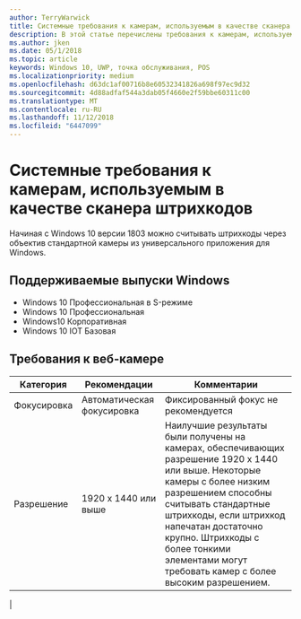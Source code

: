 ```yaml
---
author: TerryWarwick
title: Системные требования к камерам, используемым в качестве сканера штрихкодов
description: В этой статье перечислены требования к камерам, используемым из приложения UWP в качестве сканера штрихкодов.
ms.author: jken
ms.date: 05/1/2018
ms.topic: article
keywords: Windows 10, UWP, точка обслуживания, POS
ms.localizationpriority: medium
ms.openlocfilehash: d63dc1af00716b8e60532341826a698f97ec9d32
ms.sourcegitcommit: 4d88adfaf544a3dab05f4660e2f59bbe60311c00
ms.translationtype: MT
ms.contentlocale: ru-RU
ms.lasthandoff: 11/12/2018
ms.locfileid: "6447099"
---
```

# <a name="camera-barcode-scanner-system-requirements"></a>Системные требования к камерам, используемым в качестве сканера штрихкодов
Начиная с Windows 10 версии 1803 можно считывать штрихкоды через объектив стандартной камеры из универсального приложения для Windows.

## <a name="supported-windows-editions"></a>Поддерживаемые выпуски Windows
- Windows 10 Профессиональная в S-режиме
- Windows 10 Профессиональная
- Windows10 Корпоративная
- Windows 10 IOT Базовая


## <a name="webcam-requirements"></a>Требования к веб-камере
| Категория      | Рекомендации           | Комментарии |
| ------------- | ------------------------ | -------- |
| Фокусировка         | Автоматическая фокусировка               | Фиксированный фокус не рекомендуется |
| Разрешение    | 1920 x 1440 или выше    | Наилучшие результаты были получены на камерах, обеспечивающих разрешение 1920 x 1440 или выше.  Некоторые камеры с более низким разрешением способны считывать стандартные штрихкоды, если штрихкод напечатан достаточно крупно. Штрихкоды с более тонкими элементами могут требовать камер с более высоким разрешением. |
|


